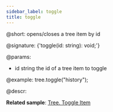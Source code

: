 ```yaml
---
sidebar_label: toggle
title: toggle
---          
```


@short: opens/closes a tree item by id

@signature: {'toggle(id: string): void;'}

@params:
- id	string		the id of a tree item to toggle

@example:
tree.toggle("history");

@descr:

**Related sample**: [Tree. Toggle Item](https://snippet.dhtmlx.com/qjk56co2)

[comment]: # (@related: tree/work_with_tree.md#expandingcollapsing-items)
